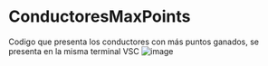 # ConductoresMaxPoints
Codigo que presenta los conductores con más puntos ganados, se presenta en la misma terminal VSC
![image](https://github.com/user-attachments/assets/1f72c955-de4e-4d9a-9efe-afe5759af8e4)
